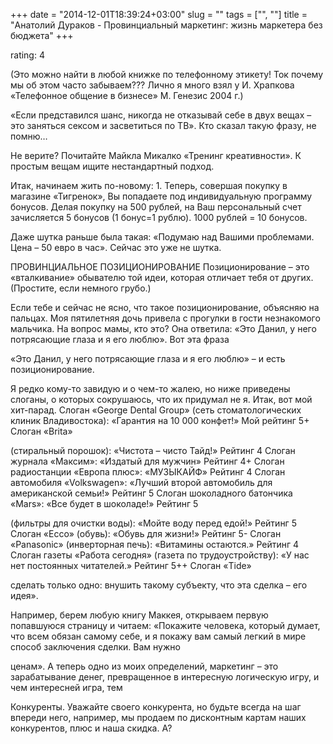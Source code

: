 +++
date = "2014-12-01T18:39:24+03:00"
slug = ""
tags = ["", ""]
title = "Анатолий Дураков - Провинциальный маркетинг: жизнь маркетера без бюджета"
+++

rating: 4

(Это можно найти в любой книжке по телефонному этикету! Ток почему мы об этом
часто забываем??? Лично я много взял у И. Храпкова «Телефонное общение в
бизнесе» М. Генезис 2004 г.)

«Если представился шанс, никогда не отказывай себе в двух вещах – это заняться
сексом и засветиться по ТВ». Кто сказал такую фразу, не помню…

Не верите? Почитайте Майкла Микалко «Тренинг креативности». К простым вещам
ищите нестандартный подход.

Итак, начинаем жить по-новому: 1. Теперь, совершая покупку в магазине
«Тигренок», Вы попадаете под индивидуальную программу бонусов. Делая покупку на
500 рублей, на Ваш персональный счет зачисляется 5 бонусов (1 бонус=1 рублю).
1000 рублей = 10 бонусов.

Даже шутка раньше была такая: «Подумаю над Вашими проблемами. Цена – 50 евро в
час». Сейчас это уже не шутка.

ПРОВИНЦИАЛЬНОЕ ПОЗИЦИОНИРОВАНИЕ Позиционирование – это «вталкивание» обывателю
той идеи, которая отличает тебя от других. (Простите, если немного грубо.)

Если тебе и сейчас не ясно, что такое позиционирование, объясняю на пальцах. Моя
пятилетняя дочь привела с прогулки в гости незнакомого мальчика. На вопрос мамы,
кто это? Она ответила: «Это Данил, у него потрясающие глаза и я его люблю». Вот
эта фраза

«Это Данил, у него потрясающие глаза и я его люблю» – и есть позиционирование.

Я редко кому-то завидую и о чем-то жалею, но ниже приведены слоганы, о которых
сокрушаюсь, что их придумал не я. Итак, вот мой хит-парад. Слоган «George Dental
Group» (сеть стоматологических клиник Владивостока): «Гарантия на 10 000
конфет!» Мой рейтинг 5+ Слоган «Brita»

(стиральный порошок): «Чистота – чисто Тайд!» Рейтинг 4 Слоган журнала «Максим»:
«Издатый для мужчин» Рейтинг 4+ Слоган радиостанции «Европа плюс»: «МУЗЫКАЙФ»
Рейтинг 4 Слоган автомобиля «Volkswagen»: «Лучший второй автомобиль для
американской семьи!» Рейтинг 5 Слоган шоколадного батончика «Mars»: «Все будет в
шоколаде!» Рейтинг 5

(фильтры для очистки воды): «Мойте воду перед едой!» Рейтинг 5 Слоган «Ессо»
(обувь): «Обувь для жизни!» Рейтинг 5- Слоган «Panasonic» (инверторная печь):
«Витамины остаются.» Рейтинг 4 Слоган газеты «Работа сегодня» (газета по
трудоустройству): «У нас нет постоянных читателей.» Рейтинг 5++ Слоган «Tide»

сделать только одно: внушить такому субъекту, что эта сделка – его идея».

Например, берем любую книгу Маккея, открываем первую попавшуюся страницу и
читаем: «Покажите человека, который думает, что всем обязан самому себе, и я
покажу вам самый легкий в мире способ заключения сделки. Вам нужно

ценам». А теперь одно из моих определений, маркетинг – это зарабатывание денег,
превращенное в интересную логическую игру, и чем интересней игра, тем

Конкуренты. Уважайте своего конкурента, но будьте всегда на шаг впереди него,
например, мы продаем по дисконтным картам наших конкурентов, плюс и наша скидка.
А?
